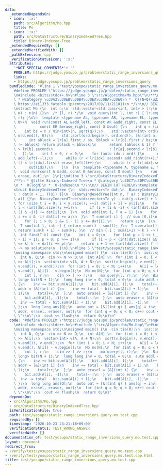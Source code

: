 ```yaml
---
data:
  _extendedDependsOn:
  - icon: ':x:'
    path: src/Algorithm/Mo.hpp
    title: Mo
  - icon: ':x:'
    path: src/DataStructure/BinaryIndexedTree.hpp
    title: Binary-Indexed-Tree
  _extendedRequiredBy: []
  _extendedVerifiedWith: []
  _pathExtension: cpp
  _verificationStatusIcon: ':x:'
  attributes:
    '*NOT_SPECIAL_COMMENTS*': ''
    PROBLEM: https://judge.yosupo.jp/problem/static_range_inversions_query
    links:
    - https://judge.yosupo.jp/problem/static_range_inversions_query
  bundledCode: "#line 1 \"test/yosupo/static_range_inversions_query.mo.test.cpp\"\n\
    #define PROBLEM \"https://judge.yosupo.jp/problem/static_range_inversions_query\"\
    \n#include <bits/stdc++.h>\n#line 3 \"src/Algorithm/Mo.hpp\"\n/**\n * @title Mo\n\
    \ * @category \u30A2\u30EB\u30B4\u30EA\u30BA\u30E0\n *  O((N+Q)\u221AN)\n * @see\
    \ https://ei1333.hateblo.jp/entry/2017/09/11/211011\n */\n\n// BEGIN CUT HERE\n\
    \nstruct Mo {\n  int n;\n  std::vector<std::pair<int, int> > lr;\n  explicit Mo(int\
    \ n) : n(n) {}\n  /* [l, r) */\n  void query(int l, int r) { lr.emplace_back(l,\
    \ r); }\n\n  template <typename AL, typename AR, typename EL, typename ER, typename\
    \ O>\n  void run(const AL &add_left, const AR &add_right, const EL &erase_left,\n\
    \           const ER &erase_right, const O &out) {\n    int q = (int)lr.size();\n\
    \    int bs = n / min<int>(n, sqrt(q));\n    std::vector<int> ord(q);\n    std::iota(ord.begin(),\
    \ ord.end(), 0);\n    std::sort(ord.begin(), ord.end(), [&](int a, int b) {\n\
    \      int ablock = lr[a].first / bs, bblock = lr[b].first / bs;\n      if (ablock\
    \ != bblock) return ablock < bblock;\n      return (ablock & 1) ? lr[a].second\
    \ > lr[b].second\n                          : lr[a].second < lr[b].second;\n \
    \   });\n    int l = 0, r = 0;\n    for (auto idx : ord) {\n      while (l > lr[idx].first)\
    \ add_left(--l);\n      while (r < lr[idx].second) add_right(r++);\n      while\
    \ (l < lr[idx].first) erase_left(l++);\n      while (r > lr[idx].second) erase_right(--r);\n\
    \      out(idx);\n    }\n  }\n  template <typename A, typename E, typename O>\n\
    \  void run(const A &add, const E &erase, const O &out) {\n    run(add, add, erase,\
    \ erase, out);\n  }\n};\n#line 3 \"src/DataStructure/BinaryIndexedTree.hpp\"\n\
    /**\n * @title Binary-Indexed-Tree\n * @category \u30C7\u30FC\u30BF\u69CB\u9020\
    \n *  O(logN)\n *  0-indexed\n */\n\n// BEGIN CUT HERE\n\ntemplate <typename T>\n\
    struct BinaryIndexedTree {\n  std::vector<T> dat;\n  BinaryIndexedTree(int n)\
    \ : dat(n + 1, T(0)) {}\n  BinaryIndexedTree(int n, T a) : BinaryIndexedTree(std::vector<T>(n,\
    \ a)) {}\n  BinaryIndexedTree(std::vector<T> y) : dat(y.size() + 1, 0) {\n   \
    \ for (size_t i = 0; i < y.size(); ++i) dat[i + 1] = y[i];\n    for (int i = 1;\
    \ i < (int)dat.size(); ++i)\n      if (i + (i & -i) < (int)dat.size()) dat[i +\
    \ (i & -i)] += dat[i];\n  }\n  void add(int i, T a = 1) {\n    for (++i; i < (int)dat.size();\
    \ i += i & -i) dat[i] += a;\n  }\n  T sum(int i) {  // sum [0,i)\n    T s = 0;\n\
    \    for (; i > 0; i &= i - 1) s += dat[i];\n    return s;\n  }\n  // sum [l,r)\n\
    \  T sum(int l, int r) { return sum(r) - sum(l); }\n  T operator[](size_t k) {\
    \ return sum(k + 1) - sum(k); }\n  // min { i : sum(i+1) > k } -> kth element(0-indexed)\n\
    \  int find(T k) const {\n    int i = 0;\n    for (int p = 1 << (__lg(dat.size()\
    \ - 1) + 1); p > 0; p >>= 1)\n      if (i + p < (int)dat.size() && dat[i + p]\
    \ <= k) k -= dat[i += p];\n    return i + 1 == (int)dat.size() ? -1 : i;  // -1\
    \ -> no solutions\n  }\n};\n#line 5 \"test/yosupo/static_range_inversions_query.mo.test.cpp\"\
    \nusing namespace std;\n\nsigned main() {\n  cin.tie(0);\n  ios::sync_with_stdio(0);\n\
    \  int N, Q;\n  cin >> N >> Q;\n  int A[N];\n  for (int i = 0; i < N; i++) cin\
    \ >> A[i];\n  vector<int> v(A, A + N);\n  sort(v.begin(), v.end());\n  v.erase(unique(v.begin(),\
    \ v.end()), v.end());\n  for (int i = 0; i < N; i++)\n    A[i] = lower_bound(v.begin(),\
    \ v.end(), A[i]) - v.begin();\n  Mo mo(N);\n  for (int q = 0; q < Q; q++) {\n\
    \    int l, r;\n    cin >> l >> r;\n    mo.query(l, r);\n  }\n  BinaryIndexedTree<long\
    \ long> bit(N + 1);\n  long long inv = 0, total = 0;\n  auto addl = [&](int i)\
    \ {\n    inv += bit.sum(A[i]);\n    bit.add(A[i], 1);\n    total++;\n  };\n  auto\
    \ addr = [&](int i) {\n    inv += total - bit.sum(A[i] + 1);\n    bit.add(A[i],\
    \ 1);\n    total++;\n  };\n  auto erasel = [&](int i) {\n    inv -= bit.sum(A[i]);\n\
    \    bit.add(A[i], -1);\n    total--;\n  };\n  auto eraser = [&](int i) {\n  \
    \  inv -= total - bit.sum(A[i] + 1);\n    bit.add(A[i], -1);\n    total--;\n \
    \ };\n  long long ans[Q];\n  auto out = [&](int q) { ans[q] = inv; };\n  mo.run(addl,\
    \ addr, erasel, eraser, out);\n  for (int q = 0; q < Q; q++) cout << ans[q] <<\
    \ \"\\n\";\n  cout << flush;\n  return 0;\n}\n"
  code: "#define PROBLEM \"https://judge.yosupo.jp/problem/static_range_inversions_query\"\
    \n#include <bits/stdc++.h>\n#include \"src/Algorithm/Mo.hpp\"\n#include \"src/DataStructure/BinaryIndexedTree.hpp\"\
    \nusing namespace std;\n\nsigned main() {\n  cin.tie(0);\n  ios::sync_with_stdio(0);\n\
    \  int N, Q;\n  cin >> N >> Q;\n  int A[N];\n  for (int i = 0; i < N; i++) cin\
    \ >> A[i];\n  vector<int> v(A, A + N);\n  sort(v.begin(), v.end());\n  v.erase(unique(v.begin(),\
    \ v.end()), v.end());\n  for (int i = 0; i < N; i++)\n    A[i] = lower_bound(v.begin(),\
    \ v.end(), A[i]) - v.begin();\n  Mo mo(N);\n  for (int q = 0; q < Q; q++) {\n\
    \    int l, r;\n    cin >> l >> r;\n    mo.query(l, r);\n  }\n  BinaryIndexedTree<long\
    \ long> bit(N + 1);\n  long long inv = 0, total = 0;\n  auto addl = [&](int i)\
    \ {\n    inv += bit.sum(A[i]);\n    bit.add(A[i], 1);\n    total++;\n  };\n  auto\
    \ addr = [&](int i) {\n    inv += total - bit.sum(A[i] + 1);\n    bit.add(A[i],\
    \ 1);\n    total++;\n  };\n  auto erasel = [&](int i) {\n    inv -= bit.sum(A[i]);\n\
    \    bit.add(A[i], -1);\n    total--;\n  };\n  auto eraser = [&](int i) {\n  \
    \  inv -= total - bit.sum(A[i] + 1);\n    bit.add(A[i], -1);\n    total--;\n \
    \ };\n  long long ans[Q];\n  auto out = [&](int q) { ans[q] = inv; };\n  mo.run(addl,\
    \ addr, erasel, eraser, out);\n  for (int q = 0; q < Q; q++) cout << ans[q] <<\
    \ \"\\n\";\n  cout << flush;\n  return 0;\n}"
  dependsOn:
  - src/Algorithm/Mo.hpp
  - src/DataStructure/BinaryIndexedTree.hpp
  isVerificationFile: true
  path: test/yosupo/static_range_inversions_query.mo.test.cpp
  requiredBy: []
  timestamp: '2020-10-23 23:21:18+09:00'
  verificationStatus: TEST_WRONG_ANSWER
  verifiedWith: []
documentation_of: test/yosupo/static_range_inversions_query.mo.test.cpp
layout: document
redirect_from:
- /verify/test/yosupo/static_range_inversions_query.mo.test.cpp
- /verify/test/yosupo/static_range_inversions_query.mo.test.cpp.html
title: test/yosupo/static_range_inversions_query.mo.test.cpp
---
```

